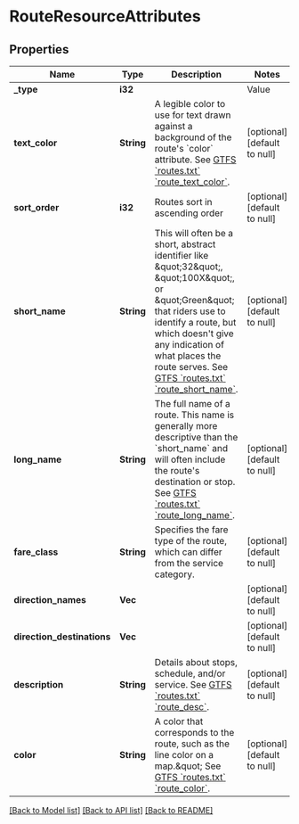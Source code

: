 # RouteResourceAttributes

## Properties
Name | Type | Description | Notes
------------ | ------------- | ------------- | -------------
**_type** | **i32** | | Value | Name          | Example    | |-------|---------------|------------| | &#x60;0&#x60;   | Light Rail    | Green Line | | &#x60;1&#x60;   | Heavy Rail    | Red Line   | | &#x60;2&#x60;   | Commuter Rail |            | | &#x60;3&#x60;   | Bus           |            | | &#x60;4&#x60;   | Ferry         |            |  | [optional] [default to null]
**text_color** | **String** | A legible color to use for text drawn against a background of the route&#39;s &#x60;color&#x60; attribute. See [GTFS &#x60;routes.txt&#x60; &#x60;route_text_color&#x60;](https://github.com/google/transit/blob/master/gtfs/spec/en/reference.md#routestxt).  | [optional] [default to null]
**sort_order** | **i32** | Routes sort in ascending order | [optional] [default to null]
**short_name** | **String** | This will often be a short, abstract identifier like \&quot;32\&quot;, \&quot;100X\&quot;, or \&quot;Green\&quot; that riders use to identify a route, but which doesn&#39;t give any indication of what places the route serves. See [GTFS &#x60;routes.txt&#x60; &#x60;route_short_name&#x60;](https://github.com/google/transit/blob/master/gtfs/spec/en/reference.md#routestxt).  | [optional] [default to null]
**long_name** | **String** | The full name of a route. This name is generally more descriptive than the &#x60;short_name&#x60; and will often include the route&#39;s destination or stop. See [GTFS &#x60;routes.txt&#x60; &#x60;route_long_name&#x60;](https://github.com/google/transit/blob/master/gtfs/spec/en/reference.md#routestxt).  | [optional] [default to null]
**fare_class** | **String** | Specifies the fare type of the route, which can differ from the service category.  | [optional] [default to null]
**direction_names** | **Vec<String>** |  | [optional] [default to null]
**direction_destinations** | **Vec<String>** |  | [optional] [default to null]
**description** | **String** | Details about stops, schedule, and/or service.  See [GTFS &#x60;routes.txt&#x60; &#x60;route_desc&#x60;](https://github.com/google/transit/blob/master/gtfs/spec/en/reference.md#routestxt).  | [optional] [default to null]
**color** | **String** | A color that corresponds to the route, such as the line color on a map.\&quot; See [GTFS &#x60;routes.txt&#x60; &#x60;route_color&#x60;](https://github.com/google/transit/blob/master/gtfs/spec/en/reference.md#routestxt).  | [optional] [default to null]

[[Back to Model list]](../README.md#documentation-for-models) [[Back to API list]](../README.md#documentation-for-api-endpoints) [[Back to README]](../README.md)


